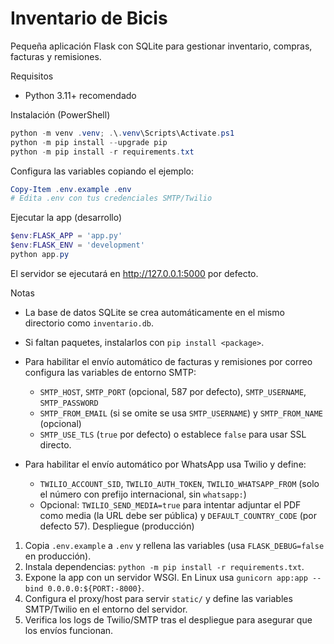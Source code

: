 # Inventario de Bicis

Pequeña aplicación Flask con SQLite para gestionar inventario, compras, facturas y remisiones.

Requisitos

- Python 3.11+ recomendado

Instalación (PowerShell)

```powershell
python -m venv .venv; .\.venv\Scripts\Activate.ps1
python -m pip install --upgrade pip
python -m pip install -r requirements.txt
```

Configura las variables copiando el ejemplo:

```powershell
Copy-Item .env.example .env
# Edita .env con tus credenciales SMTP/Twilio
```

Ejecutar la app (desarrollo)

```powershell
$env:FLASK_APP = 'app.py'
$env:FLASK_ENV = 'development'
python app.py
```

El servidor se ejecutará en http://127.0.0.1:5000 por defecto.

Notas

- La base de datos SQLite se crea automáticamente en el mismo directorio como `inventario.db`.
- Si faltan paquetes, instalarlos con `pip install <package>`.
- Para habilitar el envío automático de facturas y remisiones por correo configura las variables de entorno SMTP:
  - `SMTP_HOST`, `SMTP_PORT` (opcional, 587 por defecto), `SMTP_USERNAME`, `SMTP_PASSWORD`
  - `SMTP_FROM_EMAIL` (si se omite se usa `SMTP_USERNAME`) y `SMTP_FROM_NAME` (opcional)
  - `SMTP_USE_TLS` (`true` por defecto) o establece `false` para usar SSL directo.

- Para habilitar el envío automático por WhatsApp usa Twilio y define:
  - `TWILIO_ACCOUNT_SID`, `TWILIO_AUTH_TOKEN`, `TWILIO_WHATSAPP_FROM` (solo el número con prefijo internacional, sin `whatsapp:`)
  - Opcional: `TWILIO_SEND_MEDIA=true` para intentar adjuntar el PDF como media (la URL debe ser pública) y `DEFAULT_COUNTRY_CODE` (por defecto 57).
Despliegue (producción)

1. Copia `.env.example` a `.env` y rellena las variables (usa `FLASK_DEBUG=false` en producción).
2. Instala dependencias: `python -m pip install -r requirements.txt`.
3. Expone la app con un servidor WSGI. En Linux usa `gunicorn app:app --bind 0.0.0.0:${PORT:-8000}`.
4. Configura el proxy/host para servir `static/` y define las variables SMTP/Twilio en el entorno del servidor.
5. Verifica los logs de Twilio/SMTP tras el despliegue para asegurar que los envíos funcionan.
